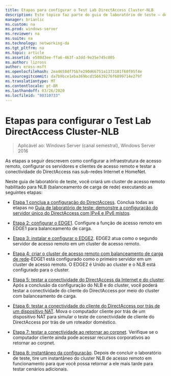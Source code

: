 ```yaml
---
title: Etapas para configurar o Test Lab DirectAccess Cluster-NLB
description: Este tópico faz parte do guia de laboratório de teste – demonstre o DirectAccess em um cluster com o NLB do Windows para Windows Server 2016
manager: brianlic
ms.custom: na
ms.prod: windows-server
ms.reviewer: na
ms.suite: na
ms.technology: networking-da
ms.tgt_pltfrm: na
ms.topic: article
ms.assetid: e508d3ee-ffa6-463f-a3dd-9e35e745c005
ms.author: lizross
author: eross-msft
ms.openlocfilehash: 2ea4658df75b7e290d66751a1373181f60f05f4e
ms.sourcegitcommit: da7b9bce1eba369bcd156639276f6899714e279f
ms.translationtype: MT
ms.contentlocale: pt-BR
ms.lasthandoff: 03/26/2020
ms.locfileid: "80310733"
---
```

# <a name="steps-for-configuring-the-directaccess-cluster-nlb-test-lab"></a>Etapas para configurar o Test Lab DirectAccess Cluster-NLB

>Aplicável ao: Windows Server (canal semestral), Windows Server 2016

As etapas a seguir descrevem como configurar a infraestrutura de acesso remoto, configurar os servidores e clientes de acesso remoto e testar a conectividade do DirectAccess nas sub-redes Internet e HomeNet.  
  
Neste guia de laboratório de teste, você criará um cluster de acesso remoto habilitado para NLB (balanceamento de carga de rede) executando as seguintes etapas:  
  
-   [Etapa 1 conclua a configuração do DirectAccess](STEP-1-Complete-the-DirectAccess-Configuration.md). Conclua todas as etapas no [Guia de laboratório de teste: demonstre a configuração do servidor único do DirectAccess com IPv4 e IPv6 mistos](https://go.microsoft.com/fwlink/p/?LinkId=237004).  
  
-   [Etapa 2: configurar o EDGE1](STEP-2-Configure-EDGE1.md). Configure a função de acesso remoto em EDGE1 para balanceamento de carga.  
  
-   [Etapa 3: instalar e configurar o EDGE2](STEP-3-Install-and-Configure-EDGE2.md). EDGE2 atua como o segundo servidor de acesso remoto em um cluster de acesso remoto.  
  
-   [Etapa 4: criar o cluster de acesso remoto com balanceamento de carga de rede](STEP-4-Create-the-Network-Load-Balanced-Remote-Access-Cluster.md)-EDGE1 está configurado como o primeiro servidor em um cluster de acesso remoto. O EDGE2 é Unido ao cluster e o NLB está configurado para o cluster.  
  
-   [Etapa 5: testar a conectividade do DirectAccess da Internet e do cluster](STEP-5-Test-DirectAccess-Connectivity-from-the-Internet-and-Through-the-Cluster.md). Após a conclusão da configuração do NLB e do cluster, você poderá testar a conectividade do cliente do DirectAccess por meio do cluster com balanceamento de carga.  
  
-   [Etapa 6: testar a conectividade do cliente do DirectAccess por trás de um dispositivo NAT](STEP-6-Test-DirectAccess-Client-Connectivity-from-Behind-a-NAT-Device.md). Mova o computador cliente por trás de um dispositivo NAT para simular o teste de conectividade de cliente do DirectAccess por trás de um roteador doméstico.  
  
-   [Etapa 7: testar a conectividade ao retornar ao corpnet](STEP-7-Test-Connectivity-When-Returning-to-the-Corpnet.md). Verifique se o computador cliente ainda pode acessar recursos corporativos ao retornar ao corpnet.  
  
-   [Etapa 8: instantâneo da configuração](da-cluster-nlb-s8-snapshot.md). Depois de concluir o laboratório de teste, tire um instantâneo do cluster NLB de acesso remoto em funcionamento para que você possa retornar a ele mais tarde para testar cenários adicionais.  
  


